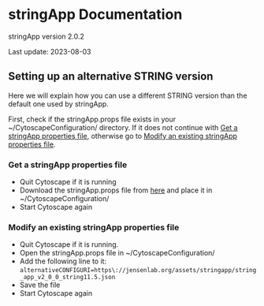 # stringApp Documentation

stringApp version 2.0.2

Last update: 2023-08-03

## Setting up an alternative STRING version

Here we will explain how you can use a different STRING version than the default one used by stringApp. 

First, check if the stringApp.props file exists in your ~/CytoscapeConfiguration/ directory. If it does not continue with [Get a stringApp properties file](#get-a-stringApp-properties-file), otherwise go to [Modify an existing stringApp properties file](#modify-an-existing-stringApp-properties-file). 

### Get a stringApp properties file
- Quit Cytoscape if it is running
- Download the stringApp.props file from [here](./stringApp.props) and place it in ~/CytoscapeConfiguration/
- Start Cytoscape again


### Modify an existing stringApp properties file
- Quit Cytoscape if it is running.
- Open the stringApp.props file in ~/CytoscapeConfiguration/ 
- Add the following line to it: `alternativeCONFIGURI=https\://jensenlab.org/assets/stringapp/string_app_v2_0_0_string11.5.json`
- Save the file
- Start Cytoscape again
